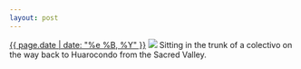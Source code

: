 ```yaml
---
layout: post
---
```


<p>
  <time><a href="/192">{{ page.date | date: "%e %B, %Y" }}</a></time>
  <a href="/192"><img src="{{ site.assets_url }}/192.jpg"/></a>
  <span>Sitting in the trunk of a colectivo on the way back to Huarocondo from the Sacred Valley.</span>
</p>

